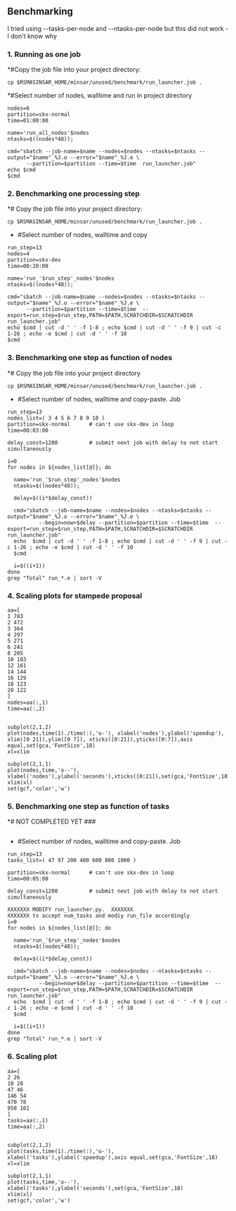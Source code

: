 ## Benchmarking

I tried using --tasks-per-node and --ntasks-per-node but this did not work - I don't know why
### 1. Running as one job
*#Copy the job file into your project directory:
```
cp $RSMASINSAR_HOME/minsar/unused/benchmark/run_launcher.job .
```
*#Select number of nodes, walltime and run in project directory

```
nodes=6
partition=skx-normal
time=01:00:00

name='run_all_nodes'$nodes
ntasks=$((nodes*48));

cmd="sbatch --job-name=$name --nodes=$nodes --ntasks=$ntasks --output="$name"_%J.o --error="$name"_%J.e \
      --partition=$partition --time=$time  run_launcher.job"
echo $cmd
$cmd
```

### 2. Benchmarking one processing step
*# Copy the job file into your project directory:
```
cp $RSMASINSAR_HOME/minsar/unused/benchmark/run_launcher.job .
```
* #Select number of nodes, walltime and copy

```
run_step=13
nodes=4
partition=skx-dev
time=00:20:00

name='run_'$run_step'_nodes'$nodes
ntasks=$((nodes*48));

cmd="sbatch --job-name=$name --nodes=$nodes --ntasks=$ntasks --output="$name"_%J.o --error="$name"_%J.e \
      --partition=$partition --time=$time  --export=run_step=$run_step,PATH=$PATH,SCRATCHDIR=$SCRATCHDIR run_launcher.job"
echo $cmd | cut -d ' ' -f 1-8 ; echo $cmd | cut -d ' ' -f 9 | cut -c 1-26 ; echo -e $cmd | cut -d ' ' -f 10
$cmd
```

### 3. Benchmarking one step as function of nodes
*# Copy the job file into your project directory
```
cp $RSMASINSAR_HOME/minsar/unused/benchmark/run_launcher.job .
```
* #Select number of nodes, walltime and copy-paste. Job

```
run_step=13
nodes_list=( 3 4 5 6 7 8 9 10 )
partition=skx-normal      # can't use skx-dev in loop 
time=00:03:00

delay_const=1200          # submit next job with delay to not start simultaneously

i=0
for nodes in ${nodes_list[@]}; do
   
  name='run_'$run_step'_nodes'$nodes
  ntasks=$((nodes*48));
  
  delay=$((i*$delay_const))

  cmd="sbatch --job-name=$name --nodes=$nodes --ntasks=$ntasks --output="$name"_%J.o --error="$name"_%J.e \
          --begin=now+$delay --partition=$partition --time=$time  --export=run_step=$run_step,PATH=$PATH,SCRATCHDIR=$SCRATCHDIR run_launcher.job"
  echo  $cmd | cut -d ' ' -f 1-8 ; echo $cmd | cut -d ' ' -f 9 | cut -c 1-26 ; echo -e $cmd | cut -d ' ' -f 10
  $cmd
  
  i=$((i+1))
done
grep "Total" run_*.e | sort -V

```

### 4. Scaling plots for stampede proposal
```
aa=[
1 783 
2 472 
3 364
4 297
5 271
6 241
8 205
10 183
12 161
14 144
16 129
18 123
20 122
]
nodes=aa(:,1)
time=aa(:,2)


subplot(2,1,2)
plot(nodes,time(1)./time(:),'o-'), xlabel('nodes'),ylabel('speedup'), xlim([0 21]),ylim([0 7]), xticks([0:21]),yticks([0:7]),axis equal,set(gca,'FontSize',18)
xl=xlim

subplot(2,1,1)
plot(nodes,time,'o--'), xlabel('nodes'),ylabel('seconds'),xticks([0:21]),set(gca,'FontSize',18)
xlim(xl)
set(gcf,'color','w')
```
### 5. Benchmarking one step as function of tasks
*# NOT COMPLETED YET ###
```
```
* #Select number of nodes, walltime and copy-paste. Job

```
run_step=13
tasks_list=( 47 97 200 400 600 800 1000 )

partition=skx-normal      # can't use skx-dev in loop 
time=00:05:00

delay_const=1200          # submit next job with delay to not start simultaneously

XXXXXXX MODIFY run_launcher.py.  XXXXXXX
XXXXXXX to accept num_tasks and modiy run_file accordingly
i=0
for nodes in ${nodes_list[@]}; do
   
  name='run_'$run_step'_nodes'$nodes
  ntasks=$((nodes*48));
  
  delay=$((i*$delay_const))

  cmd="sbatch --job-name=$name --nodes=$nodes --ntasks=$ntasks --output="$name"_%J.o --error="$name"_%J.e \
          --begin=now+$delay --partition=$partition --time=$time  --export=run_step=$run_step,PATH=$PATH,SCRATCHDIR=$SCRATCHDIR run_launcher.job"
  echo  $cmd | cut -d ' ' -f 1-8 ; echo $cmd | cut -d ' ' -f 9 | cut -c 1-26 ; echo -e $cmd | cut -d ' ' -f 10
  $cmd
  
  i=$((i+1))
done
grep "Total" run_*.e | sort -V

```

### 6. Scaling plot
```
aa=[
2 26
10 28
47 46
146 54
470 78
950 101
]
tasks=aa(:,1)
time=aa(:,2)


subplot(2,1,2)
plot(tasks,time(1)./time(:),'o-'), xlabel('tasks'),ylabel('speedup'),axis equal,set(gca,'FontSize',18)
xl=xlim

subplot(2,1,1)
plot(tasks,time,'o--'), xlabel('tasks'),ylabel('seconds'),set(gca,'FontSize',18)
xlim(xl)
set(gcf,'color','w')
```

